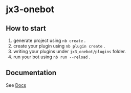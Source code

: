 # jx3-onebot

## How to start

1. generate project using `nb create` .
2. create your plugin using `nb plugin create` .
3. writing your plugins under `jx3_onebot/plugins` folder.
4. run your bot using `nb run --reload` .

## Documentation

See [Docs](https://nonebot.dev/)
